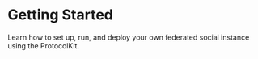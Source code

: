 # Getting Started

Learn how to set up, run, and deploy your own federated social instance using the ProtocolKit.